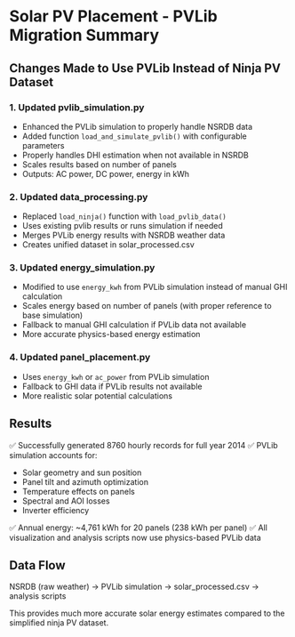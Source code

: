 # Solar PV Placement - PVLib Migration Summary

## Changes Made to Use PVLib Instead of Ninja PV Dataset

### 1. Updated pvlib_simulation.py
- Enhanced the PVLib simulation to properly handle NSRDB data
- Added function `load_and_simulate_pvlib()` with configurable parameters
- Properly handles DHI estimation when not available in NSRDB
- Scales results based on number of panels
- Outputs: AC power, DC power, energy in kWh

### 2. Updated data_processing.py
- Replaced `load_ninja()` function with `load_pvlib_data()`
- Uses existing pvlib results or runs simulation if needed
- Merges PVLib energy results with NSRDB weather data
- Creates unified dataset in solar_processed.csv

### 3. Updated energy_simulation.py
- Modified to use `energy_kwh` from PVLib simulation instead of manual GHI calculation
- Scales energy based on number of panels (with proper reference to base simulation)
- Fallback to manual GHI calculation if PVLib data not available
- More accurate physics-based energy estimation

### 4. Updated panel_placement.py
- Uses `energy_kwh` or `ac_power` from PVLib simulation
- Fallback to GHI data if PVLib results not available
- More realistic solar potential calculations

## Results
✅ Successfully generated 8760 hourly records for full year 2014
✅ PVLib simulation accounts for:
   - Solar geometry and sun position
   - Panel tilt and azimuth optimization
   - Temperature effects on panels
   - Spectral and AOI losses
   - Inverter efficiency

✅ Annual energy: ~4,761 kWh for 20 panels (238 kWh per panel)
✅ All visualization and analysis scripts now use physics-based PVLib data

## Data Flow
NSRDB (raw weather) → PVLib simulation → solar_processed.csv → analysis scripts

This provides much more accurate solar energy estimates compared to the simplified ninja PV dataset.
